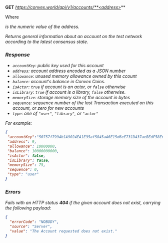 **GET** *https://convex.world/api/v1/accounts/**<address>***

Where **<address>** is the numeric value of the address.

Returns general information about an account on the test network according to the latest consensus state.


### Response

- `accountKey`: public key used for this account
- `address`: account address encoded as a JSON number
- `allowance`: unused memory allowance owned by this ccount
- `balance`: account's balance in Convex Coins.
- `isActor`: `true` if account is an actor, or `false` otherwise
- `isLibrary`: `true` if account is a library, `false` otherwise.
- `memorySize`: storage memory size of the account in bytes
- `sequence`: sequence number of the last Transaction executed on this account, or zero for new accounts
- `type`: one of `"user"`, `"library"`, or `"actor"`

For example:

 ```json
{
  "accountKey":"50757f7994b1A9024EA1E35af5845aA6E15d6eE731D437aeBEdF58E69DA182aA",
  "address": 9,
  "allowance": 10000000,
  "balance": 10000000000,
  "isActor": false,
  "isLibrary": false,
  "memorySize": 75,
  "sequence": 0,
  "type": "user"
}
```


### Errors

Fails with an HTTP status **404** if the given account does not exist, carrying the following payload:

```json
{
  "errorCode": "NOBODY",
  "source": "Server",
  "value": "The Account requested does not exist."
}
```
